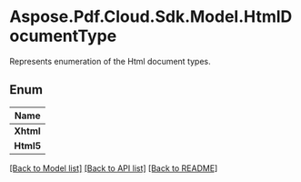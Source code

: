 # Aspose.Pdf.Cloud.Sdk.Model.HtmlDocumentType
Represents enumeration of the Html document types.

## Enum

| Name |
|------------|
|**Xhtml**| 
|**Html5**| 


[[Back to Model list]](../README.md#documentation-for-models) [[Back to API list]](../README.md#documentation-for-api-endpoints) [[Back to README]](../README.md)

